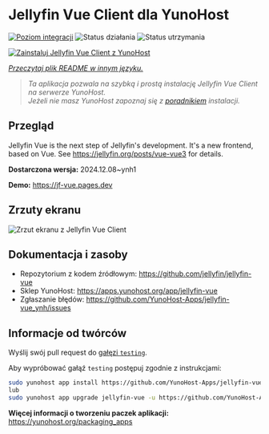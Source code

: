 <!--
To README zostało automatycznie wygenerowane przez <https://github.com/YunoHost/apps/tree/master/tools/readme_generator>
Nie powinno być ono edytowane ręcznie.
-->

# Jellyfin Vue Client dla YunoHost

[![Poziom integracji](https://apps.yunohost.org/badge/integration/jellyfin-vue)](https://ci-apps.yunohost.org/ci/apps/jellyfin-vue/)
![Status działania](https://apps.yunohost.org/badge/state/jellyfin-vue)
![Status utrzymania](https://apps.yunohost.org/badge/maintained/jellyfin-vue)

[![Zainstaluj Jellyfin Vue Client z YunoHost](https://install-app.yunohost.org/install-with-yunohost.svg)](https://install-app.yunohost.org/?app=jellyfin-vue)

*[Przeczytaj plik README w innym języku.](./ALL_README.md)*

> *Ta aplikacja pozwala na szybką i prostą instalację Jellyfin Vue Client na serwerze YunoHost.*  
> *Jeżeli nie masz YunoHost zapoznaj się z [poradnikiem](https://yunohost.org/install) instalacji.*

## Przegląd

Jellyfin Vue is the next step of Jellyfin's development. It's a new frontend, based on Vue. See https://jellyfin.org/posts/vue-vue3 for details.


**Dostarczona wersja:** 2024.12.08~ynh1

**Demo:** <https://jf-vue.pages.dev>

## Zrzuty ekranu

![Zrzut ekranu z Jellyfin Vue Client](./doc/screenshots/jellyfin-vue-homepage-2023-04.jpg)

## Dokumentacja i zasoby

- Repozytorium z kodem źródłowym: <https://github.com/jellyfin/jellyfin-vue>
- Sklep YunoHost: <https://apps.yunohost.org/app/jellyfin-vue>
- Zgłaszanie błędów: <https://github.com/YunoHost-Apps/jellyfin-vue_ynh/issues>

## Informacje od twórców

Wyślij swój pull request do [gałęzi `testing`](https://github.com/YunoHost-Apps/jellyfin-vue_ynh/tree/testing).

Aby wypróbować gałąź `testing` postępuj zgodnie z instrukcjami:

```bash
sudo yunohost app install https://github.com/YunoHost-Apps/jellyfin-vue_ynh/tree/testing --debug
lub
sudo yunohost app upgrade jellyfin-vue -u https://github.com/YunoHost-Apps/jellyfin-vue_ynh/tree/testing --debug
```

**Więcej informacji o tworzeniu paczek aplikacji:** <https://yunohost.org/packaging_apps>
